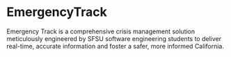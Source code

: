 # EmergencyTrack
Emergency Track is a comprehensive crisis management solution meticulously engineered by SFSU software engineering students to deliver real-time, accurate information and foster a safer, more informed California.
